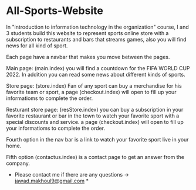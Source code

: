 # All-Sports-Website

In "introduction to information technology in the organization" course, I and 3 students build this website to represent sports online store with a subscription to restaurants and bars that streams games, also you will find news for all kind of sport.

Each page have a navbar that makes you move between the pages.

Main page: (main.index)
you will find a countdown for the FIFA WORLD CUP 2022.
In addition you can read some news about different kinds of sports.

Store page: (store.index)
Fan of any sport can buy a merchandise for his favorite team or sport,
a page (checkout.index)  will open to fill up your informatioms to complete the order.

Resturant store page: (resStore.index)
you can buy a subscription in your favorite restaurant or bar in the town to watch your favorite sport with a special discounts and service.
a page (checkout.index)  will open to fill up your informatioms to complete the order.

Fourth option in the nav bar is a link to watch your favorite sport live in your home.

Fifth option (contactus.index) is a contact page to get an answer from the company. 



* Please contact me if there are any questions -> jawad.makhoul9@gmail.com *
